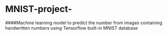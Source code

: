 # MNIST-project-
####Machine learning model to predict the number from images containing handwritten numbers using Tensorflow built-in MNIST database

